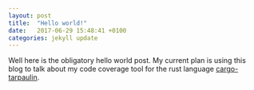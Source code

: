 ```yaml
---
layout: post
title:  "Hello world!"
date:   2017-06-29 15:48:41 +0100
categories: jekyll update
---
```

Well here is the obligatory hello world post. My current plan is using this blog to talk about my code coverage tool for the rust language [cargo-tarpaulin][tarpaulin]. 

[tarpaulin]: https://github.com/xd009642/tarpaulin
